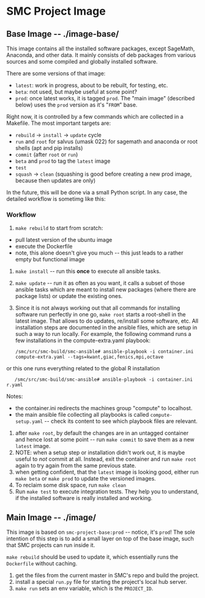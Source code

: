 # SMC Project Image

## Base Image -- ./image-base/

This image contains all the installed software packages, except SageMath, Anaconda, and other data. It mainly consists of deb packages from various sources and some compiled and globally installed software.

There are some versions of that image:

* `latest`: work in progress, about to be rebuilt, for testing, etc.
* `beta`: not used, but maybe useful at some point?
* `prod`: once latest works, it is tagged `prod`. The "main image" (described below) uses the `prod` version as it's "`FROM`" base.

Right now, it is controlled by a few commands which are collected in a Makefile.
The most important targets are:
* `rebuild` → `install` → `update` cycle
* `run` and `root` for salvus (umask 022) for sagemath and anaconda or root shells (apt and pip installs)
* `commit` (after `root` or `run`)
* `beta` and `prod` to tag the `latest` image
* `test`
* `squash` → `clean` (squashing is good before creating a new prod image, because then updates are only)

In the future, this will be done via a small Python script.
In any case, the detailed workflow is sometimg like this:

### Workflow

1. `make rebuild` to start from scratch:
  * pull latest version of the ubuntu image
  * execute the Dockerfile
  * note, this alone doesn't give you much -- this just leads to a rather empty but functional image
1. `make install` -- run this **once** to execute all ansible tasks.
1. `make update` -- run it as often as you want, it calls a subset of those ansible tasks which are meant to install new packages (where there are package lists) or update the existing ones.
1. Since it is not always working out that all commands for installing software run perfectly in one go, `make root` starts a root-shell in the latest image. That allows to do updates, re/install some software, etc. All installation steps are documented in the ansible files, which are setup in such a way to run locally. For example, the following command runs a few installations in the compute-extra.yaml playbook:

       /smc/src/smc-build/smc-ansible# ansible-playbook -i container.ini compute-extra.yaml --tags=kwant,giac,fenics,mpi,octave

  or this one runs everything related to the global R installation

       /smc/src/smc-build/smc-ansible# ansible-playbook -i container.ini r.yaml

  Notes:
  * the container.ini redirects the machines group "compute" to localhost.
  * the main ansible file collecting all playbooks is called `compute-setup.yaml` -- check its content to see which playbook files are relevant.
1. after `make root`, by default the changes are in an untagged container and hence lost at some point -- run `make commit` to save them as a new `latest` image.
  1. NOTE: when a setup step or installation didn't work out, it is maybe useful to *not* commit at all. Instead, exit the container and run `make root` again to try again from the same previous state.
1. when getting confident, that the `latest` image is looking good, either run `make beta` or `make prod` to update the versioned images.
1. To reclaim some disk space, run `make clean`
1. Run `make test` to execute integration tests. They help you to understand, if the installed software is really installed and working.

## Main Image -- ./image/

This image is based on `smc-project-base:prod` -- notice, it's `prod`!
The sole intention of this step is to add a small layer on top of the base image,
such that SMC projects can run inside it.

`make rebuild` should be used to update it, which essentially runs the `Dockerfile` without caching.

1. get the files from the current master in SMC's repo and build the project.
2. install a special `run.py` file for starting the project's local hub server.
3. `make run` sets an env variable, which is the `PROJECT_ID`.


